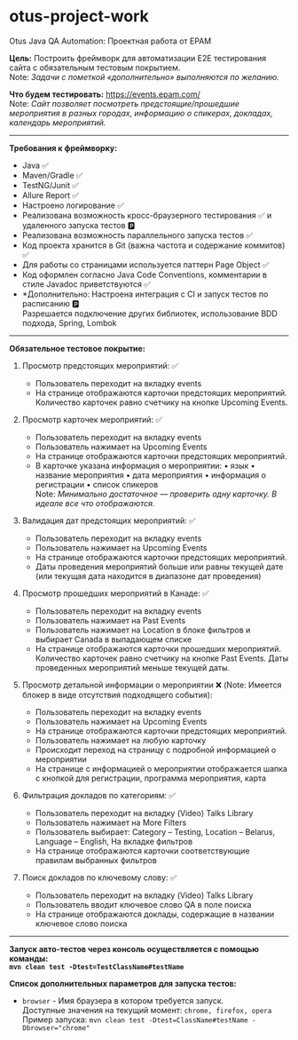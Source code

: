 # otus-project-work
Otus Java QA Automation: Проектная работа от EPAM

**Цель:** Построить фреймворк для автоматизации Е2Е тестирования сайта с обязательным тестовым покрытием.<br>
Note: *Задачи с пометкой «*дополнительно*» выполняются по желанию.*

**Что будем тестировать:** https://events.epam.com/ <br>
Note: *Сайт позволяет посмотреть предстоящие/прошедшие мероприятия в разных городах, информацию о спикерах, докладах, календарь мероприятий.*

---

**Требования к фреймворку:**
- Java ✅
- Maven/Gradle ✅
- TestNG/Junit ✅
- Allure Report ✅
- Настроено логирование ✅
- Реализована возможность кросс-браузерного тестирования ✅ и удаленного запуска тестов 🅿
- Реализована возможность параллельного запуска тестов ✅
- Код проекта хранится в Git (важна частота и содержание коммитов) ✅
- Для работы со страницами используется паттерн Page Object ✅
- Код оформлен согласно Java Code Conventions, комментарии в стиле Javadoc приветствуются ✅
- *Дополнительно: Настроена интеграция с CI и запуск тестов по расписанию 🅿<br>
  Разрешается подключение других библиотек, использование BDD подхода, Spring, Lombok

---

**Обязательное тестовое покрытие:**<br>
1) Просмотр предстоящих мероприятий: ✅
    * Пользователь переходит на вкладку events
    * На странице отображаются карточки предстоящих мероприятий. Количество карточек равно счетчику на кнопке Upcoming Events.

2) Просмотр карточек мероприятий: ✅
    * Пользователь переходит на вкладку events
    * Пользователь нажимает на Upcoming Events
    * На странице отображаются карточки предстоящих мероприятий.
    * В карточке указана информация о мероприятии: • язык • название мероприятия • дата мероприятия • информация о регистрации • список спикеров<br>
    Note: *Минимально достаточное — проверить одну карточку. В идеале все что отображаются.*

3) Валидация дат предстоящих мероприятий: ✅
    * Пользователь переходит на вкладку events
    * Пользователь нажимает на Upcoming Events
    * На странице отображаются карточки предстоящих мероприятий.
    * Даты проведения мероприятий больше или равны текущей дате (или текущая дата находится в диапазоне дат проведения)

4) Просмотр прошедших мероприятий в Канаде: ✅
    * Пользователь переходит на вкладку events
    * Пользователь нажимает на Past Events
    * Пользователь нажимает на Location в блоке фильтров и выбирает Canada в выпадающем списке
    * На странице отображаются карточки прошедших мероприятий. Количество карточек равно счетчику на кнопке Past Events. Даты проведенных мероприятий меньше текущей даты.

5) Просмотр детальной информации о мероприятии ❌ (Note: Имеется блокер в виде отсутствия подходящего события):
    * Пользователь переходит на вкладку events
    * Пользователь нажимает на Upcoming Events
    * На странице отображаются карточки предстоящих мероприятий.
    * Пользователь нажимает на любую карточку
    * Происходит переход на страницу с подробной информацией о мероприятии
    * На странице с информацией о мероприятии отображается шапка с кнопкой для регистрации, программа мероприятия, карта

6) Фильтрация докладов по категориям: ✅
    * Пользователь переходит на вкладку (Video) Talks Library
    * Пользователь нажимает на More Filters
    * Пользователь выбирает: Category – Testing, Location – Belarus, Language – English, На вкладке фильтров
    * На странице отображаются карточки соответствующие правилам выбранных фильтров

7) Поиск докладов по ключевому слову: ✅
    * Пользователь переходит на вкладку (Video) Talks Library
    * Пользователь вводит ключевое слово QA в поле поиска
    * На странице отображаются доклады, содержащие в названии ключевое слово поиска

---

**Запуск авто-тестов через консоль осуществляется с помощью команды:**<br> 
**`mvn clean test -Dtest=TestClassName#testName`**

**Список дополнительных параметров для запуска тестов:**<br>
- `browser` - Имя браузера в котором требуется запуск.<br>
      Доступные значения на текущий момент: `chrome, firefox, opera`<br>
      Пример запуска: `mvn clean test -Dtest=ClassName#testName -Dbrowser="chrome"`